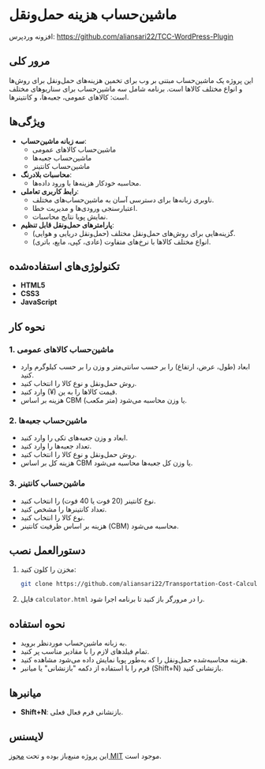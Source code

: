 # ماشین‌حساب هزینه حمل‌ونقل
افزونه وردپرس: https://github.com/aliansari22/TCC-WordPress-Plugin

## مرور کلی

این پروژه یک ماشین‌حساب مبتنی بر وب برای تخمین هزینه‌های حمل‌ونقل برای روش‌ها و انواع مختلف کالاها است. برنامه شامل سه ماشین‌حساب برای سناریوهای مختلف است: کالاهای عمومی، جعبه‌ها، و کانتینرها.

## ویژگی‌ها

- **سه زبانه ماشین‌حساب**:
  - ماشین‌حساب کالاهای عمومی
  - ماشین‌حساب جعبه‌ها
  - ماشین‌حساب کانتینر
- **محاسبات بلادرنگ**:
  - محاسبه خودکار هزینه‌ها با ورود داده‌ها.
- **رابط کاربری تعاملی**:
  - ناوبری زبانه‌ها برای دسترسی آسان به ماشین‌حساب‌های مختلف.
  - اعتبارسنجی ورودی‌ها و مدیریت خطا.
  - نمایش پویا نتایج محاسبات.
- **پارامترهای حمل‌ونقل قابل تنظیم**:
  - گزینه‌هایی برای روش‌های حمل‌ونقل مختلف (حمل‌ونقل دریایی و هوایی).
  - انواع مختلف کالاها با نرخ‌های متفاوت (عادی، کپی، مایع، باتری).

## تکنولوژی‌های استفاده‌شده

- **HTML5**
- **CSS3**
- **JavaScript**

## نحوه کار

### 1. ماشین‌حساب کالاهای عمومی
- ابعاد (طول، عرض، ارتفاع) را بر حسب سانتی‌متر و وزن را بر حسب کیلوگرم وارد کنید.
- روش حمل‌ونقل و نوع کالا را انتخاب کنید.
- قیمت کالاها را به ین (¥) وارد کنید.
- هزینه بر اساس CBM (متر مکعب) یا وزن محاسبه می‌شود.

### 2. ماشین‌حساب جعبه‌ها
- ابعاد و وزن جعبه‌های تکی را وارد کنید.
- تعداد جعبه‌ها را وارد کنید.
- روش حمل‌ونقل و نوع کالا را انتخاب کنید.
- هزینه کل بر اساس CBM یا وزن کل جعبه‌ها محاسبه می‌شود.

### 3. ماشین‌حساب کانتینر
- نوع کانتینر (20 فوت یا 40 فوت) را انتخاب کنید.
- تعداد کانتینرها را مشخص کنید.
- نوع کالا را انتخاب کنید.
- هزینه بر اساس ظرفیت کانتینر (CBM) محاسبه می‌شود.

## دستورالعمل نصب

1. مخزن را کلون کنید:
   ```bash
   git clone https://github.com/aliansari22/Transportation-Cost-Calculator.git
   ```
2. فایل `calculator.html` را در مرورگر باز کنید تا برنامه اجرا شود.

## نحوه استفاده

- به زبانه ماشین‌حساب موردنظر بروید.
- تمام فیلدهای لازم را با مقادیر مناسب پر کنید.
- هزینه محاسبه‌شده حمل‌ونقل را که به‌طور پویا نمایش داده می‌شود مشاهده کنید.
- فرم را با استفاده از دکمه "بازنشانی" یا میانبر (Shift+N) بازنشانی کنید.

## میانبرها

- **Shift+N**: بازنشانی فرم فعال فعلی.

## لایسنس

این پروژه منبع‌باز بوده و تحت [مجوز MIT](LICENSE) موجود است.
